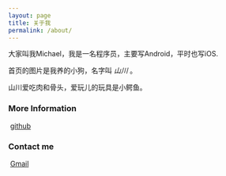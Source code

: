 ```yaml
---
layout: page
title: 关于我
permalink: /about/
---
```


大家叫我Michael，我是一名程序员，主要写Android，平时也写iOS. 

首页的图片是我养的小狗，名字叫 *山川* 。

山川爱吃肉和骨头，爱玩儿的玩具是小鳄鱼。

### More Information

​	[github](github.com/zhoulujue)

### Contact me

​	[Gmail](mailto:zhoulujue@gmail.com)

